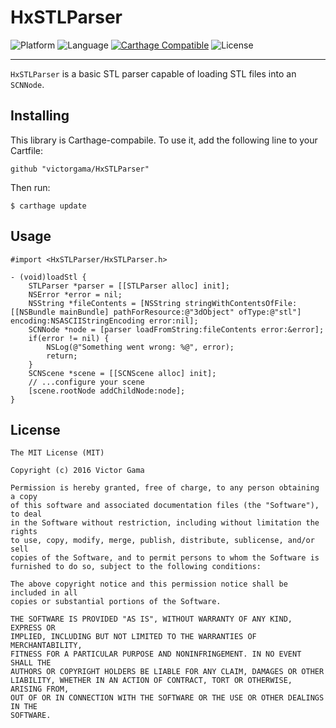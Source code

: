 # HxSTLParser
![Platform](https://img.shields.io/badge/platform-iOS%208%2B-yellow.svg?style=flat)
![Language](https://img.shields.io/badge/language-ObjC-blue.svg?style=flat)
[![Carthage Compatible](https://img.shields.io/badge/Carthage-compatible-4BC51D.svg?style=flat)](https://github.com/Carthage/Carthage)
![License](https://img.shields.io/badge/license-MIT-blue.svg?style=flat)

----

`HxSTLParser` is a basic STL parser capable of loading STL files into an `SCNNode`.

## Installing
This library is Carthage-compabile.  To use it, add the following line to your Cartfile:
```
github "victorgama/HxSTLParser"
```

Then run:
```
$ carthage update
```
## Usage

```objc
#import <HxSTLParser/HxSTLParser.h>

- (void)loadStl {
    STLParser *parser = [[STLParser alloc] init];
    NSError *error = nil;
    NSString *fileContents = [NSString stringWithContentsOfFile:[[NSBundle mainBundle] pathForResource:@"3dObject" ofType:@"stl"] encoding:NSASCIIStringEncoding error:nil];
    SCNNode *node = [parser loadFromString:fileContents error:&error];
    if(error != nil) {
        NSLog(@"Something went wrong: %@", error);
        return;
    }
    SCNScene *scene = [[SCNScene alloc] init];
    // ...configure your scene
    [scene.rootNode addChildNode:node];
}
```

## License

```
The MIT License (MIT)

Copyright (c) 2016 Victor Gama

Permission is hereby granted, free of charge, to any person obtaining a copy
of this software and associated documentation files (the "Software"), to deal
in the Software without restriction, including without limitation the rights
to use, copy, modify, merge, publish, distribute, sublicense, and/or sell
copies of the Software, and to permit persons to whom the Software is
furnished to do so, subject to the following conditions:

The above copyright notice and this permission notice shall be included in all
copies or substantial portions of the Software.

THE SOFTWARE IS PROVIDED "AS IS", WITHOUT WARRANTY OF ANY KIND, EXPRESS OR
IMPLIED, INCLUDING BUT NOT LIMITED TO THE WARRANTIES OF MERCHANTABILITY,
FITNESS FOR A PARTICULAR PURPOSE AND NONINFRINGEMENT. IN NO EVENT SHALL THE
AUTHORS OR COPYRIGHT HOLDERS BE LIABLE FOR ANY CLAIM, DAMAGES OR OTHER
LIABILITY, WHETHER IN AN ACTION OF CONTRACT, TORT OR OTHERWISE, ARISING FROM,
OUT OF OR IN CONNECTION WITH THE SOFTWARE OR THE USE OR OTHER DEALINGS IN THE
SOFTWARE.

```
